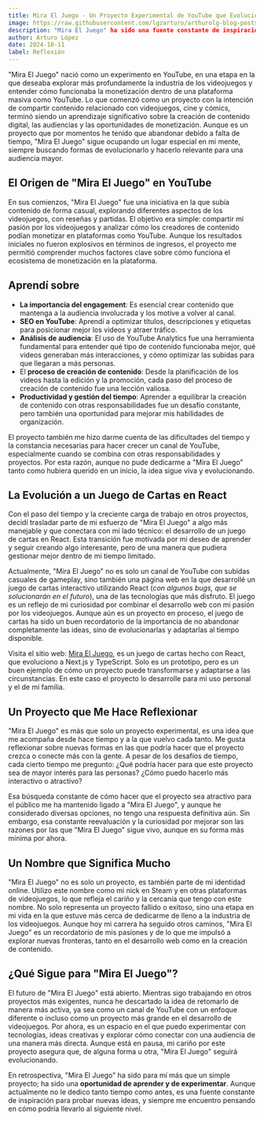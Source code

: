```yaml
---
title: Mira El Juego - Un Proyecto Experimental de YouTube que Evolucionó en un Juego de Cartas
image: https://raw.githubusercontent.com/lgzarturo/arthurolg-blog-posts/refs/heads/main/articles/images/miraeljuego-web-development.webp
description: "Mira El Juego" ha sido una fuente constante de inspiración y aprendizaje, también es una oportunidad de aprender y experimentar con nuevas tecnologías. ¡Explora más y únete a esta aventura creativa!
author: Arturo López
date: 2024-10-11
label: Reflexión
---
```


"Mira El Juego" nació como un experimento en YouTube, en una etapa en la que deseaba explorar más profundamente la industria de los videojuegos y entender cómo funcionaba la monetización dentro de una plataforma masiva como YouTube. Lo que comenzó como un proyecto con la intención de compartir contenido relacionado con videojuegos, cine y cómics, terminó siendo un aprendizaje significativo sobre la creación de contenido digital, las audiencias y las oportunidades de monetización. Aunque es un proyecto que por momentos he tenido que abandonar debido a falta de tiempo, "Mira El Juego" sigue ocupando un lugar especial en mi mente, siempre buscando formas de evolucionarlo y hacerlo relevante para una audiencia mayor.

## El Origen de "Mira El Juego" en YouTube

En sus comienzos, "Mira El Juego" fue una iniciativa en la que subía contenido de forma casual, explorando diferentes aspectos de los videojuegos, con reseñas y partidas. El objetivo era simple: compartir mi pasión por los videojuegos y analizar cómo los creadores de contenido podían monetizar en plataformas como YouTube. Aunque los resultados iniciales no fueron explosivos en términos de ingresos, el proyecto me permitió comprender muchos factores clave sobre cómo funciona el ecosistema de monetización en la plataforma.

## Aprendí sobre

- **La importancia del engagement**: Es esencial crear contenido que mantenga a la audiencia involucrada y los motive a volver al canal.
- **SEO en YouTube**: Aprendí a optimizar títulos, descripciones y etiquetas para posicionar mejor los videos y atraer tráfico.
- **Análisis de audiencia**: El uso de YouTube Analytics fue una herramienta fundamental para entender qué tipo de contenido funcionaba mejor, qué videos generaban más interacciones, y cómo optimizar las subidas para que llegaran a más personas.
- El **proceso de creación de contenido**: Desde la planificación de los videos hasta la edición y la promoción, cada paso del proceso de creación de contenido fue una lección valiosa.
- **Productividad y gestión del tiempo**: Aprender a equilibrar la creación de contenido con otras responsabilidades fue un desafío constante, pero también una oportunidad para mejorar mis habilidades de organización.

El proyecto también me hizo darme cuenta de las dificultades del tiempo y la constancia necesarias para hacer crecer un canal de YouTube, especialmente cuando se combina con otras responsabilidades y proyectos. Por esta razón, aunque no pude dedicarme a "Mira El Juego" tanto como hubiera querido en un inicio, la idea sigue viva y evolucionando.

## La Evolución a un Juego de Cartas en React

Con el paso del tiempo y la creciente carga de trabajo en otros proyectos, decidí trasladar parte de mi esfuerzo de "Mira El Juego" a algo más manejable y que conectara con mi lado técnico: el desarrollo de un juego de cartas en React. Esta transición fue motivada por mi deseo de aprender y seguir creando algo interesante, pero de una manera que pudiera gestionar mejor dentro de mi tiempo limitado.

Actualmente, "Mira El Juego" no es solo un canal de YouTube con subidas casuales de gameplay, sino también una página web en la que desarrollé un juego de cartas interactivo utilizando React (*con algunos bugs, que se solucionarán en el futuro*), una de las tecnologías que más disfruto. El juego es un reflejo de mi curiosidad por combinar el desarrollo web con mi pasión por los videojuegos. Aunque aún es un proyecto en proceso, el juego de cartas ha sido un buen recordatorio de la importancia de no abandonar completamente las ideas, sino de evolucionarlas y adaptarlas al tiempo disponible.

Visita el sitio web: [Mira El Juego](https://www.miraeljuego.com/), es un juego de cartas hecho con React, que evoluciono a Next.js y TypeScript. Solo es un prototipo, pero es un buen ejemplo de cómo un proyecto puede transformarse y adaptarse a las circunstancias. En este caso el proyecto lo desarrolle para mi uso personal y el de mi familia.

## Un Proyecto que Me Hace Reflexionar

"Mira El Juego" es más que solo un proyecto experimental, es una idea que me acompaña desde hace tiempo y a la que vuelvo cada tanto. Me gusta reflexionar sobre nuevas formas en las que podría hacer que el proyecto crezca o conecte más con la gente. A pesar de los desafíos de tiempo, cada cierto tiempo me pregunto: ¿Qué podría hacer para que este proyecto sea de mayor interés para las personas? ¿Cómo puedo hacerlo más interactivo o atractivo?

Esa búsqueda constante de cómo hacer que el proyecto sea atractivo para el público me ha mantenido ligado a "Mira El Juego", y aunque he considerado diversas opciones, no tengo una respuesta definitiva aún. Sin embargo, esa constante reevaluación y la curiosidad por mejorar son las razones por las que "Mira El Juego" sigue vivo, aunque en su forma más mínima por ahora.

## Un Nombre que Significa Mucho

"Mira El Juego" no es solo un proyecto, es también parte de mi identidad online. Utilizo este nombre como mi nick en Steam y en otras plataformas de videojuegos, lo que refleja el cariño y la cercanía que tengo con este nombre. No solo representa un proyecto fallido o exitoso, sino una etapa en mi vida en la que estuve más cerca de dedicarme de lleno a la industria de los videojuegos. Aunque hoy mi carrera ha seguido otros caminos, "Mira El Juego" es un recordatorio de mis pasiones y de lo que me impulsó a explorar nuevas fronteras, tanto en el desarrollo web como en la creación de contenido.

## ¿Qué Sigue para "Mira El Juego"?

El futuro de "Mira El Juego" está abierto. Mientras sigo trabajando en otros proyectos más exigentes, nunca he descartado la idea de retomarlo de manera más activa, ya sea como un canal de YouTube con un enfoque diferente o incluso como un proyecto más grande en el desarrollo de videojuegos. Por ahora, es un espacio en el que puedo experimentar con tecnologías, ideas creativas y explorar cómo conectar con una audiencia de una manera más directa. Aunque está en pausa, mi cariño por este proyecto asegura que, de alguna forma u otra, "Mira El Juego" seguirá evolucionando.

En retrospectiva, "Mira El Juego" ha sido para mí más que un simple proyecto; ha sido una **oportunidad de aprender y de experimentar**. Aunque actualmente no le dedico tanto tiempo como antes, es una fuente constante de inspiración para probar nuevas ideas, y siempre me encuentro pensando en cómo podría llevarlo al siguiente nivel.

